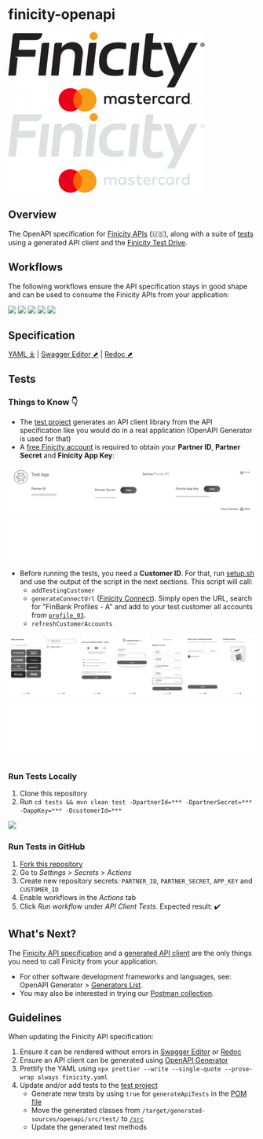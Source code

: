# finicity-openapi
[![](./res/logo.png)](https://www.finicity.com/#gh-light-mode-only)
[![](./res/logo-dark.png)](https://www.finicity.com/#gh-dark-mode-only)

## Overview

The OpenAPI specification for [Finicity APIs](https://docs.finicity.com/) (🇺🇸), along with a suite of [tests](./tests/src/test/java/com/mastercard/finicity/client/api) using a generated API client and the [Finicity Test Drive](https://signup.finicity.com/).

## Workflows

The following workflows ensure the API specification stays in good shape and can be used to consume the Finicity APIs from your application:

[![](https://github.com/Finicity-Mastercard/finicity-openapi/actions/workflows/prettier.yml/badge.svg)](https://github.com/Finicity-Mastercard/finicity-openapi/actions/workflows/prettier.yml)
[![](https://github.com/Finicity-Mastercard/finicity-openapi/actions/workflows/swagger-editor.yml/badge.svg)](https://github.com/Finicity-Mastercard/finicity-openapi/actions/workflows/swagger-editor.yml)
[![](https://github.com/Finicity-Mastercard/finicity-openapi/actions/workflows/redoc.yml/badge.svg)](https://github.com/Finicity-Mastercard/finicity-openapi/actions/workflows/redoc.yml)
[![](https://github.com/Finicity-Mastercard/finicity-openapi/actions/workflows/openapi-generator.yml/badge.svg)](https://github.com/Finicity-Mastercard/finicity-openapi/actions/workflows/openapi-generator.yml)
[![](https://github.com/Finicity-Mastercard/finicity-openapi/actions/workflows/tests.yml/badge.svg)](https://github.com/Finicity-Mastercard/finicity-openapi/actions/workflows/tests.yml)

## Specification
[YAML ⤓](./finicity.yaml) | [Swagger Editor ⬈](https://editor.swagger.io/?url=https%3A%2F%2Fraw.githubusercontent.com%2FFY-Dev-Relations%2Ffinicity-openapi%2Fmain%2Ffinicity.yaml) | [Redoc ⬈](https://redocly.github.io/redoc/?url=https://raw.githubusercontent.com/Finicity-Mastercard/finicity-openapi/main/finicity.yaml&nocors)

## Tests
### Things to Know :point_down:

* The [test project](./tests) generates an API client library from the API specification like you would do in a real application (OpenAPI Generator is used for that)
* A [free Finicity account](https://signup.finicity.com/) is required to obtain your **Partner ID**, **Partner Secret** and **Finicity App Key**:

[![](./res/dashboard.png)](./res/dashboard.png?raw=true#gh-light-mode-only)
[![](./res/dashboard-dark.png)](./res/dashboard.png?raw=true#gh-dark-mode-only)

* Before running the tests, you need a **Customer ID**. For that, run [setup.sh](./bin/setup.sh) and use the output of the script in the next sections. This script will call:
  * `addTestingCustomer`
  * `generateConnectUrl` ([Finicity Connect](https://docs.finicity.com/)). Simply open the URL, search for "FinBank Profiles - A" and add to your test customer all accounts from [`profile_03`](https://docs.finicity.com/test-the-apis/#test-the-apis-3).
  * `refreshCustomerAccounts`

[![](./res/connect-for-tests.png)](./res/connect-for-tests.png?raw=true#gh-light-mode-only)
[![](./res/connect-for-tests-dark.png)](./res/connect-for-tests.png?raw=true#gh-dark-mode-only)

### Run Tests Locally

1. Clone this repository
2. Run `cd tests && mvn clean test -DpartnerId=*** -DpartnerSecret=*** -DappKey=*** -DcustomerId=***`

![](https://user-images.githubusercontent.com/3964455/194875163-af06b1a2-f2a2-44fe-a62e-73eb8fa78b35.gif)

### Run Tests in GitHub

1. [Fork this repository](https://github.com/Finicity-Mastercard/finicity-openapi/fork)
2. Go to _Settings_ > _Secrets_ > _Actions_
3. Create new repository secrets: `PARTNER_ID`, `PARTNER_SECRET`, `APP_KEY` and `CUSTOMER_ID`
4. Enable workflows in the _Actions_ tab
5. Click _Run workflow_ under _API Client Tests_. Expected result: :heavy_check_mark:

## What's Next?

The [Finicity API specification](./finicity.yaml) and a [generated API client](./tests) are the only things you need to call Finicity from your application. 

* For other software development frameworks and languages, see: OpenAPI Generator > [Generators List](https://openapi-generator.tech/docs/generators).
* You may also be interested in trying our [Postman collection](https://github.com/Finicity-Mastercard/finicity-postman).

## Guidelines

When updating the Finicity API specification:
1. Ensure it can be rendered without errors in [Swagger Editor](https://editor.swagger.io/?url=https%3A%2F%2Fraw.githubusercontent.com%2FFY-Dev-Relations%2Ffinicity-openapi%2Fmain%2Ffinicity.yaml) or [Redoc](https://redocly.github.io/redoc/?url=https://raw.githubusercontent.com/Finicity-Mastercard/finicity-openapi/main/finicity.yaml&nocors)
2. Ensure an API client can be generated using [OpenAPI Generator](https://openapi-generator.tech/)
3. Prettify the YAML using `npx prettier --write --single-quote --prose-wrap always finicity.yaml`
4. Update and/or add tests to the [test project](./tests)
   * Generate new tests by using `true` for `generateApiTests` in the [POM file](./tests/pom.xml)
   * Move the generated classes from `/target/generated-sources/openapi/src/test/` to [`/src`](./tests/src/test/java/com/mastercard/finicity/client/api)
   * Update the generated test methods
